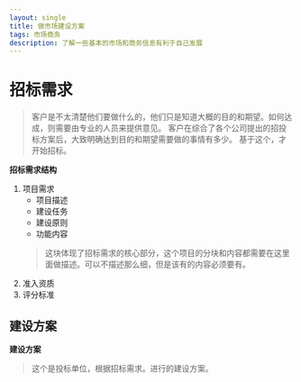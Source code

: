 ```yaml
---
layout: single
title: 做市场建设方案
tags: 市场商务
description: 了解一些基本的市场和商务信息有利于自己发展
---
```

# 招标需求
>  客户是不太清楚他们要做什么的，他们只是知道大概的目的和期望。如何达成，则需要由专业的人员来提供意见。
客户在综合了各个公司提出的招投标方案后，大致明确达到目的和期望需要做的事情有多少。
基于这个，才开始招标。

**招标需求结构**
1. 项目需求
	* 项目描述
	* 建设任务
	* 建设原则
	* 功能内容
	> 这块体现了招标需求的核心部分，这个项目的分块和内容都需要在这里面做描述。可以不描述那么细，但是该有的内容必须要有。
2. 准入资质
3. 评分标准
	 



## 建设方案
**建设方案**
> 这个是投标单位，根据招标需求。进行的建设方案。
